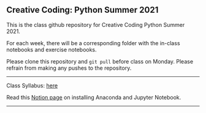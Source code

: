 ## Creative Coding: Python Summer 2021

This is the class github repository for Creative Coding Python Summer 2021.

For each week, there will be a corresponding folder with the in-class notebooks and exercise notebooks. 

Please clone this repository and ```git pull``` before class on Monday. Please refrain from making any pushes to the repository. 

----------------------------

Class Syllabus: [here]()

Read this [Notion page](https://www.notion.so/anaconda-jupter-notebook-9315faf27f41489aa06806a2851c04e2) on installing Anaconda and Jupyter Notebook.

-----------------------------
